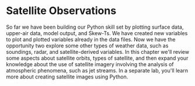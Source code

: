# Satellite Observations

So far we have been building our Python skill set by plotting surface
data, upper-air data, model output, and Skew-Ts. We have created
new variables to plot and plotted variables already in the data files.
Now we have the opportunity two explore some other types of weather
data, such as soundings, radar, and satellite-derived variables. In
this chapter we'll review some aspects about satellite orbits, types of
satellite, and then expand your knowledge about the use of satellite
imagery involving the analysis of atmospheric phenomena, such as jet
streams. In a separate lab, you'll learn more about creating satellite
images using Python.
